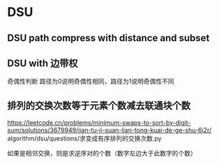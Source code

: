 # DSU

## DSU path compress with distance and subset

## DSU with 边带权
奇偶性判断 路径为0说明奇偶性相同，路径为1说明奇偶性不同

## 排列的交换次数等于元素个数减去联通块个数
https://leetcode.cn/problems/minimum-swaps-to-sort-by-digit-sum/solutions/3679949/jian-tu-ji-suan-lian-tong-kuai-de-ge-shu-6i2r/
algorithm/dsu/questions/求变成有序排列的交换次数.py

如果是相邻交换，则是求逆序对的个数（数字左边大于此数字的个数）